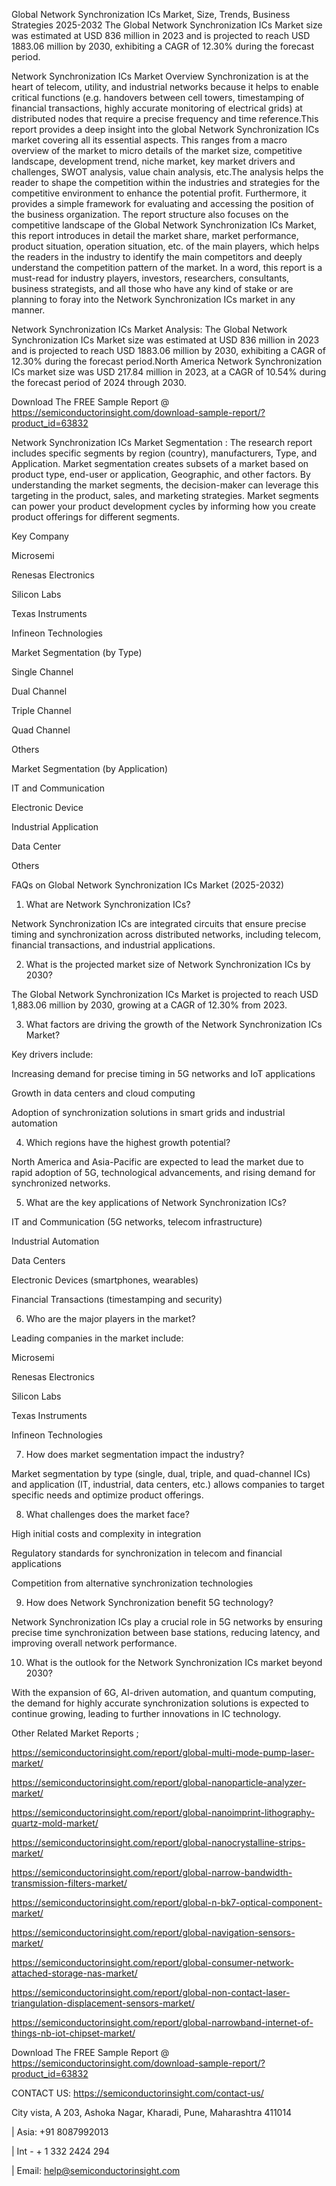 Global Network Synchronization ICs Market, Size, Trends, Business Strategies 2025-2032
The Global Network Synchronization ICs Market size was estimated at USD 836 million in 2023 and is projected to reach USD 1883.06 million by 2030, exhibiting a CAGR of 12.30% during the forecast period.


Network Synchronization ICs Market Overview
Synchronization is at the heart of telecom, utility, and industrial networks because it helps to enable critical functions (e.g. handovers between cell towers, timestamping of financial transactions, highly accurate monitoring of electrical grids) at distributed nodes that require a precise frequency and time reference.This report provides a deep insight into the global Network Synchronization ICs market covering all its essential aspects. This ranges from a macro overview of the market to micro details of the market size, competitive landscape, development trend, niche market, key market drivers and challenges, SWOT analysis, value chain analysis, etc.The analysis helps the reader to shape the competition within the industries and strategies for the competitive environment to enhance the potential profit. Furthermore, it provides a simple framework for evaluating and accessing the position of the business organization. The report structure also focuses on the competitive landscape of the Global Network Synchronization ICs Market, this report introduces in detail the market share, market performance, product situation, operation situation, etc. of the main players, which helps the readers in the industry to identify the main competitors and deeply understand the competition pattern of the market. In a word, this report is a must-read for industry players, investors, researchers, consultants, business strategists, and all those who have any kind of stake or are planning to foray into the Network Synchronization ICs market in any manner.

Network Synchronization ICs Market Analysis:
The Global Network Synchronization ICs Market size was estimated at USD 836 million in 2023 and is projected to reach USD 1883.06 million by 2030, exhibiting a CAGR of 12.30% during the forecast period.North America Network Synchronization ICs market size was USD 217.84 million in 2023, at a CAGR of 10.54% during the forecast period of 2024 through 2030.  

Download The FREE Sample Report @  https://semiconductorinsight.com/download-sample-report/?product_id=63832 

Network Synchronization ICs Market Segmentation :
The research report includes specific segments by region (country), manufacturers, Type, and Application. Market segmentation creates subsets of a market based on product type, end-user or application, Geographic, and other factors. By understanding the market segments, the decision-maker can leverage this targeting in the product, sales, and marketing strategies. Market segments can power your product development cycles by informing how you create product offerings for different segments. 


Key Company

Microsemi

Renesas Electronics

Silicon Labs

Texas Instruments

Infineon Technologies

Market Segmentation (by Type)

Single Channel

Dual Channel

Triple Channel

Quad Channel

Others

Market Segmentation (by Application)

IT and Communication

Electronic Device

Industrial Application

Data Center

Others

FAQs on Global Network Synchronization ICs Market (2025-2032)
1. What are Network Synchronization ICs?

Network Synchronization ICs are integrated circuits that ensure precise timing and synchronization across distributed networks, including telecom, financial transactions, and industrial applications.

2. What is the projected market size of Network Synchronization ICs by 2030?

The Global Network Synchronization ICs Market is projected to reach USD 1,883.06 million by 2030, growing at a CAGR of 12.30% from 2023.

3. What factors are driving the growth of the Network Synchronization ICs Market?

Key drivers include:

Increasing demand for precise timing in 5G networks and IoT applications

Growth in data centers and cloud computing

Adoption of synchronization solutions in smart grids and industrial automation

4. Which regions have the highest growth potential?

North America and Asia-Pacific are expected to lead the market due to rapid adoption of 5G, technological advancements, and rising demand for synchronized networks.

5. What are the key applications of Network Synchronization ICs?

IT and Communication (5G networks, telecom infrastructure)

Industrial Automation

Data Centers

Electronic Devices (smartphones, wearables)

Financial Transactions (timestamping and security)

6. Who are the major players in the market?

Leading companies in the market include:

Microsemi

Renesas Electronics

Silicon Labs

Texas Instruments

Infineon Technologies

7. How does market segmentation impact the industry?

Market segmentation by type (single, dual, triple, and quad-channel ICs) and application (IT, industrial, data centers, etc.) allows companies to target specific needs and optimize product offerings.

8. What challenges does the market face?

High initial costs and complexity in integration

Regulatory standards for synchronization in telecom and financial applications

Competition from alternative synchronization technologies

9. How does Network Synchronization benefit 5G technology?

Network Synchronization ICs play a crucial role in 5G networks by ensuring precise time synchronization between base stations, reducing latency, and improving overall network performance.

10. What is the outlook for the Network Synchronization ICs market beyond 2030?

With the expansion of 6G, AI-driven automation, and quantum computing, the demand for highly accurate synchronization solutions is expected to continue growing, leading to further innovations in IC technology.

Other Related Market Reports ;  

https://semiconductorinsight.com/report/global-multi-mode-pump-laser-market/

https://semiconductorinsight.com/report/global-nanoparticle-analyzer-market/

https://semiconductorinsight.com/report/global-nanoimprint-lithography-quartz-mold-market/

https://semiconductorinsight.com/report/global-nanocrystalline-strips-market/

https://semiconductorinsight.com/report/global-narrow-bandwidth-transmission-filters-market/

https://semiconductorinsight.com/report/global-n-bk7-optical-component-market/

https://semiconductorinsight.com/report/global-navigation-sensors-market/

https://semiconductorinsight.com/report/global-consumer-network-attached-storage-nas-market/

https://semiconductorinsight.com/report/global-non-contact-laser-triangulation-displacement-sensors-market/

https://semiconductorinsight.com/report/global-narrowband-internet-of-things-nb-iot-chipset-market/


Download The FREE Sample Report @  https://semiconductorinsight.com/download-sample-report/?product_id=63832 

CONTACT US: https://semiconductorinsight.com/contact-us/ 

City vista, A 203, Ashoka Nagar, Kharadi, Pune, Maharashtra 411014 

| Asia: +91 8087992013 

| Int - + 1 332 2424 294 

| Email: help@semiconductorinsight.com 
